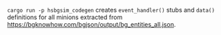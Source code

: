 `cargo run -p hsbgsim_codegen` creates `event_handler()` stubs and `data()` definitions for all minions extracted from https://bgknowhow.com/bgjson/output/bg_entities_all.json.